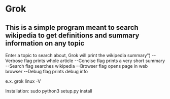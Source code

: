 Grok
==============

This is a simple program meant to search wikipedia to get definitions and summary information on any topic
--------------


Enter a topic to search about, Grok will print the wikipedia summary")
--Verbose flag prints whole article
--Concise flag prints a very short summary
--Search flag searches wikipedia
--Browser flag opens page in web browser
--Debug flag prints debug info

e.x. grok linux -V


Installation:
sudo python3 setup.py install